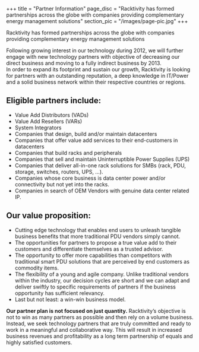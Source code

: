 +++
title = "Partner Information"
page_disc = "Racktivity has formed partnerships across the globe with companies providing complementary energy management solutions"
section_pic = "/images/page-pic.jpg"
+++

Racktivity has formed partnerships across the globe with companies providing complementary energy management solutions

Following growing interest in our technology during 2012, we will further engage with new technology partners with objective of decreasing our direct business and moving to a fully indirect business by 2013.\
 In order to expand its footprint and sustain our growth, Racktivity is looking for partners with an outstanding reputation, a deep knowledge in IT/Power and a solid business network within their respective countries or regions.

## Eligible partners include:

-   Value Add Distributors (VADs)
-   Value Add Resellers (VARs)
-   System Integrators
-   Companies that design, build and/or maintain datacenters
-   Companies that offer value add services to their end-customers in datacenters
-   Companies that build racks and peripherals
-   Companies that sell and maintain Uninterruptible Power Supplies (UPS)
-   Companies that deliver all-in-one rack solutions for SMBs (rack, PDU, storage, switches, routers, UPS, …).
-   Companies whose core business is data center power and/or connectivity but not yet into the racks.
-   Companies in search of OEM Vendors with genuine data center related IP.

## Our value proposition:

-   Cutting edge technology that enables end users to unleash tangible business benefits that more traditional PDU vendors simply cannot.
-   The opportunities for partners to propose a true value add to their customers and differentiate themselves as a trusted advisor.
-   The opportunity to offer more capabilities than competitors with traditional smart PDU solutions that are perceived by end customers as commodity items.
-   The flexibility of a young and agile company. Unlike traditional vendors within the industry, our decision cycles are short and we can adapt and deliver swiftly to specific requirements of partners if the business opportunity has sufficient relevancy.
-   Last but not least: a win-win business model.

**Our partner plan is not focused on just quantity.** Racktivity’s objective is not to win as many partners as possible and then rely on a volume business.  
 Instead, we seek technology partners that are truly committed and ready to work in a meaningful and collaborative way. This will result in increased business revenues and profitability as a long term partnership of equals and highly satisfied customers.
